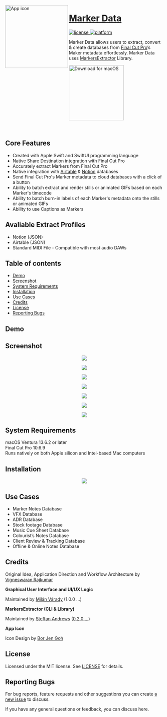 <a href="https://github.com/TheAcharya/MarkerData"><img src="assets/marker_data_app_icon.png" width="200" alt="App icon" align="left"/>

<div>
<h1>Marker Data</h1>
<!-- license -->
<a href="https://github.com/TheAcharya/MarkerData/blob/main/LICENSE">
<img src="http://img.shields.io/badge/license-MIT-lightgrey.svg?style=flat" alt="license"/>
</a>
<!-- platform -->
<a href="https://github.com/TheAcharya/MarkerData">
<img src="https://img.shields.io/badge/platform-macOS-lightgrey.svg?style=flat" alt="platform"/>
</a>
<p>
<p>Marker Data allows users to extract, convert & create databases from <a href="https://www.apple.com/final-cut-pro/" target="_blank">Final Cut Pro</a>’s Maker metadata effortlessly. Marker Data uses <a href="https://github.com/TheAcharya/MarkersExtractor" target="_blank">MarkersExtractor</a> Library.</p>

<a href="https://github.com/TheAcharya/MarkerData/releases"><img src="assets/macos_badge_noborder.png" width="175" alt="Download for macOS"/></a>

<br>
</div>

## Core Features

- Created with Apple Swift and SwiftUI programming language
- Native Share Destination integration with Final Cut Pro
- Accurately extract Markers from Final Cut Pro
- Native integration with [Airtable](https://www.airtable.com) & [Notion](https://www.notion.so) databases
- Send Final Cut Pro's Marker metadata to cloud databases with a click of a button
- Ability to batch extract and render stills or animated GIFs based on each Marker's timecode
- Ability to batch burn-in labels of each Marker's metadata onto the stills or animated GIFs
- Ability to use Captions as Markers

## Avaliable Extract Profiles

- Notion (JSON)
- Airtable (JSON)
- Standard MIDI File - Compatible with most audio DAWs

## Table of contents
- [Demo](#demo)
- [Screenshot](#screenshot)
- [System Requirements](#system-requirements)
- [Installation](#installation)
- [Use Cases](#use-cases)
- [Credits](#Credits)
- [License](#License)
- [Reporting Bugs](#reporting-bugs)

## Demo

## Screenshot

<p align="center"> <img src="https://github.com/TheAcharya/MarkerData-Website/blob/main/docs/assets/md-main.png?raw=true"> </p>

<p align="center"> <img src="https://github.com/TheAcharya/MarkerData-Website/blob/main/docs/assets/md-general-settings.png?raw=true"> </p>

<p align="center"> <img src="https://github.com/TheAcharya/MarkerData-Website/blob/main/docs/assets/md-image-settings.png?raw=true"> </p>

<p align="center"> <img src="https://github.com/TheAcharya/MarkerData-Website/blob/main/docs/assets/md-label-settings.png?raw=true"> </p>

<p align="center"> <img src="https://github.com/TheAcharya/MarkerData-Website/blob/main/docs/assets/md-label-overlays-settings.png?raw=true"> </p>

<p align="center"> <img src="https://github.com/TheAcharya/MarkerData-Website/blob/main/docs/assets/md-configuration-settings.png?raw=true"> </p>

<p align="center"> <img src="https://github.com/TheAcharya/MarkerData-Website/blob/main/docs/assets/md-database-settings.png?raw=true"> </p>

## System Requirements

macOS Ventura 13.6.2 or later <br> Final Cut Pro 10.6.9 <br> Runs natively on both Apple silicon and Intel-based Mac computers

## Installation

<p align="center"> <img src="https://github.com/TheAcharya/MarkerData/blob/main/assets/marker_data_dmg.png?raw=true"> </p>

## Use Cases
- Marker Notes Database
- VFX Database
- ADR Database
- Stock footage Database
- Music Cue Sheet Database
- Colourist’s Notes Database
- Client Review & Tracking Database
- Offline & Online Notes Database

## Credits

Original Idea, Application Direction and Workflow Architecture by [Vigneswaran Rajkumar](https://twitter.com/IAmVigneswaran)

**Graphical User Interface and UI/UX Logic**

Maintained by [Milán Várady](https://github.com/milanvarady) (1.0.0 ...)

**MarkersExtractor (CLI & Library)**

Maintained by [Steffan Andrews](https://github.com/orchetect) ([0.2.0 ...](https://github.com/TheAcharya/MarkersExtractor))

**App Icon**

Icon Design by [Bor Jen Goh](https://www.artstation.com/borjengoh)

## License

Licensed under the MIT license. See [LICENSE](https://github.com/TheAcharya/MarkerData/blob/main/LICENSE) for details.

## Reporting Bugs

For bug reports, feature requests and other suggestions you can create [a new issue](https://github.com/TheAcharya/MarkerData/issues) to discuss.

If you have any general questions or feedback, you can discuss here.
